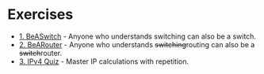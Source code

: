 # Exercises
 - [1. BeASwitch](1_exercise_BeASwitch.md) - Anyone who understands switching can also be a switch. 
 - [2. BeARouter](2_exercise_BeARouter.md) - Anyone who understands ~~switching~~routing can also be a ~~switch~~router.  
 - [3. IPv4 Quiz](3_exercise_IPv4_Quiz.md) - Master IP calculations with repetition.

